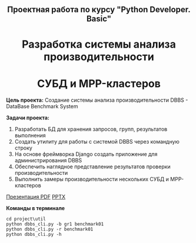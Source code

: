 ## <div align="center"> Проектная работа по курсу "Python Developer. Basic" <div align="center"> ##

# <div align="center"> Разработка системы анализа производительности </div> # 

# <div align="center"> СУБД и MPP-кластеров </div> #

**Цель проекта:**
Создание системы анализа производительности DBBS - DataBase Benchmark System

**Задачи проекта:**

1. Разработать БД для хранения запросов, групп, результатов выполнения
2. Создать утилиту для работы с системой DBBS через командную строку
3. На основе фреймворка Django создать приложение для администрирования DBBS
4. Обеспечить наглядное представление результатов проверки производительности
5. Выполнить замеры производительности нескольких СУБД и MPP-кластеров

[Презентация PDF](Презентация.pdf) [PPTX](Презентация.pptx)

**Команды в терминале**

```
cd project\util
python dbbs_cli.py -b gr1 benchmark01
python dbbs_cli.py -r benchmark01
python dbbs_cli.py -h
```
 
